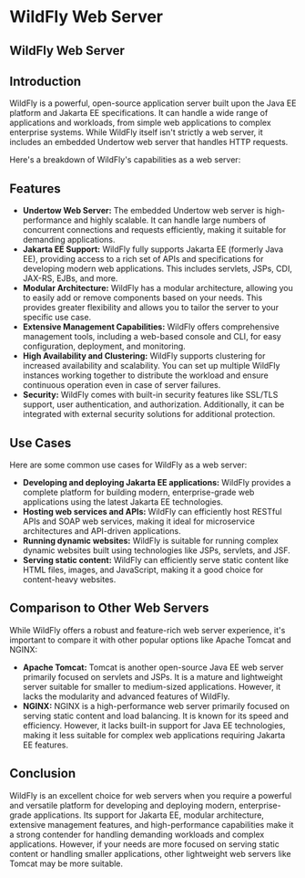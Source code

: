 # WildFly Web Server
## WildFly Web Server

## Introduction
WildFly is a powerful, open-source application server built upon the Java EE platform and Jakarta EE specifications. It can handle a wide range of applications and workloads, from simple web applications to complex enterprise systems. While WildFly itself isn't strictly a web server, it includes an embedded Undertow web server that handles HTTP requests. 

Here's a breakdown of WildFly's capabilities as a web server:

## Features
* **Undertow Web Server:** The embedded Undertow web server is high-performance and highly scalable. It can handle large numbers of concurrent connections and requests efficiently, making it suitable for demanding applications.
* **Jakarta EE Support:** WildFly fully supports Jakarta EE (formerly Java EE), providing access to a rich set of APIs and specifications for developing modern web applications. This includes servlets, JSPs, CDI, JAX-RS, EJBs, and more.
* **Modular Architecture:** WildFly has a modular architecture, allowing you to easily add or remove components based on your needs. This provides greater flexibility and allows you to tailor the server to your specific use case.
* **Extensive Management Capabilities:** WildFly offers comprehensive management tools, including a web-based console and CLI, for easy configuration, deployment, and monitoring.
* **High Availability and Clustering:** WildFly supports clustering for increased availability and scalability. You can set up multiple WildFly instances working together to distribute the workload and ensure continuous operation even in case of server failures.
* **Security:** WildFly comes with built-in security features like SSL/TLS support, user authentication, and authorization. Additionally, it can be integrated with external security solutions for additional protection.

## Use Cases
Here are some common use cases for WildFly as a web server:

* **Developing and deploying Jakarta EE applications:** WildFly provides a complete platform for building modern, enterprise-grade web applications using the latest Jakarta EE technologies.
* **Hosting web services and APIs:** WildFly can efficiently host RESTful APIs and SOAP web services, making it ideal for microservice architectures and API-driven applications.
* **Running dynamic websites:** WildFly is suitable for running complex dynamic websites built using technologies like JSPs, servlets, and JSF.
* **Serving static content:** WildFly can efficiently serve static content like HTML files, images, and JavaScript, making it a good choice for content-heavy websites.

## Comparison to Other Web Servers
While WildFly offers a robust and feature-rich web server experience, it's important to compare it with other popular options like Apache Tomcat and NGINX:

* **Apache Tomcat:** Tomcat is another open-source Java EE web server primarily focused on servlets and JSPs. It is a mature and lightweight server suitable for smaller to medium-sized applications. However, it lacks the modularity and advanced features of WildFly.
* **NGINX:** NGINX is a high-performance web server primarily focused on serving static content and load balancing. It is known for its speed and efficiency. However, it lacks built-in support for Java EE technologies, making it less suitable for complex web applications requiring Jakarta EE features.

## Conclusion

WildFly is an excellent choice for web servers when you require a powerful and versatile platform for developing and deploying modern, enterprise-grade applications. Its support for Jakarta EE, modular architecture, extensive management features, and high-performance capabilities make it a strong contender for handling demanding workloads and complex applications. However, if your needs are more focused on serving static content or handling smaller applications, other lightweight web servers like Tomcat may be more suitable.

